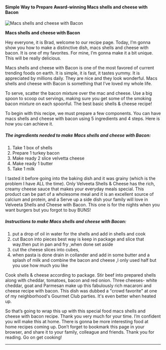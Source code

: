             

#### Simple Way to Prepare Award-winning Macs shells and cheese with Bacon

![Macs shells and cheese with Bacon](https://img-global.cpcdn.com/recipes/55255497/751x532cq70/macs-shells-and-cheese-with-bacon-recipe-main-photo.jpg)

**Macs shells and cheese with Bacon**

Hey everyone, it is Brad, welcome to our recipe page. Today, I’m gonna show you how to make a distinctive dish, macs shells and cheese with bacon. It is one of my favorites. For mine, I’m gonna make it a bit unique. This will be really delicious.

Macs shells and cheese with Bacon is one of the most favored of current trending foods on earth. It is simple, it is fast, it tastes yummy. It is appreciated by millions daily. They are nice and they look wonderful. Macs shells and cheese with Bacon is something that I’ve loved my whole life.

To serve, scatter the bacon mixture over the mac and cheese. Use a big spoon to scoop out servings, making sure you get some of the smoking bacon mixture on each spoonful. The best basic shells & cheese recipe!

To begin with this recipe, we must prepare a few components. You can have macs shells and cheese with bacon using 5 ingredients and 4 steps. Here is how you can achieve it.

##### The ingredients needed to make Macs shells and cheese with Bacon:

1.  Take 1 box of shells
2.  Prepare 1 turkey bacon
3.  Make ready 2 slice velvetta cheese
4.  Make ready 1 butter
5.  Take 1 milk

I tasted it before going into the baking dish and it was grainy (which is the problem I have ALL the time). Only Velveeta Shells & Cheese has the rich, creamy cheese sauce that makes your everyday meals special. This product can be part of a wholesome meal and it is an excellent source of calcium and protein, and a Serve up a side dish your family will love in Velveeta Shells and Cheese with Bacon. This one is for the nights when you want burgers but you forgot to buy BUNS!

##### Instructions to make Macs shells and cheese with Bacon:

1.  put a drop of oil in water for the shells and add in shells and cook
2.  cut Bacon into pieces best way is keep in package and slice that way.then put in pan and fry ,when done set aside
3.  cut the cheese slices into cubes,
4.  when pasta is done drain in collander and add in some butter and a splash of milk and combine the bacon and cheese ,I only used half but you use how much you like

Cook shells & cheese according to package. Stir beef into prepared shells along with cheddar, tomatoes, bacon and red onion. Three cheeses- white cheddar, goat and Parmesan make up this fabulously rich macaroni and cheese recipe with bacon. This dish was dubbed a "crowd favorite" at one of my neighborhood's Gourmet Club parties. It's even better when heated up.

So that’s going to wrap this up with this special food macs shells and cheese with bacon recipe. Thank you very much for your time. I’m confident you will make this at home. There is gonna be more interesting food at home recipes coming up. Don’t forget to bookmark this page in your browser, and share it to your family, colleague and friends. Thank you for reading. Go on get cooking!

* * *